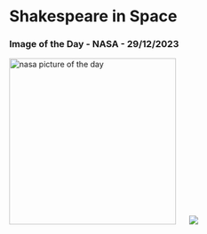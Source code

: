 # Shakespeare in Space
### Image of the Day - NASA - 29/12/2023
<img src="https://apod.nasa.gov/apod/image/2312/STScI-UranusJWSTcrop.png" alt="nasa picture of the day" width="300"/>&nbsp; &nbsp; &nbsp; <img src="https://github-readme-streak-stats.herokuapp.com/?user=tempo-riz&theme=onedark" >



  
